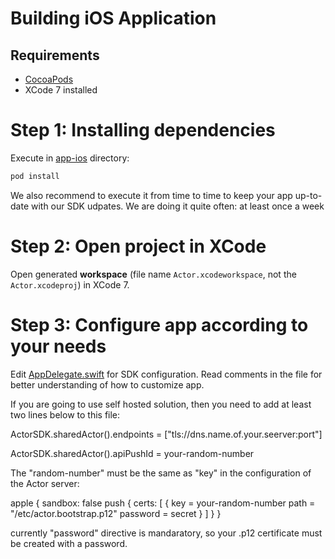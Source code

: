 # Building iOS Application

## Requirements
* [CocoaPods](https://cocoapods.org/)
* XCode 7 installed

# Step 1: Installing dependencies

Execute in [app-ios](../../app-ios) directory:
```bash
pod install
```

We also recommend to execute it from time to time to keep your app up-to-date with our SDK udpates. 
We are doing it quite often: at least once a week

# Step 2: Open project in XCode

Open generated **workspace** (file name ```Actor.xcodeworkspace```, not the ```Actor.xcodeproj```) in XCode 7. 

# Step 3: Configure app according to your needs 
Edit [AppDelegate.swift](../../app-ios/Actor/AppDelegate.swift) for SDK configuration. Read comments in the file for better understanding of how to customize app.

If you are going to use self hosted solution, then you need to add at least two lines below to this file:

ActorSDK.sharedActor().endpoints = ["tls://dns.name.of.your.seerver:port"]

ActorSDK.sharedActor().apiPushId = your-random-number

The "random-number" must be the same as "key" in the configuration of the Actor server:

  apple {
    sandbox: false
    push {
      certs: [
       {
        key = your-random-number
        path = "/etc/actor.bootstrap.p12"
        password = secret
       }
      ]
    }
  }

currently "password" directive is mandaratory, so your .p12 certificate must be created with a password.
